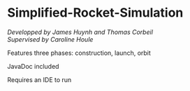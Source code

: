 # Simplified-Rocket-Simulation

<em> Developped by James Huynh and Thomas Corbeil <br>
Supervised by Caroline Houle </em>

Features three phases: construction, launch, orbit

JavaDoc included

Requires an IDE to run
  
